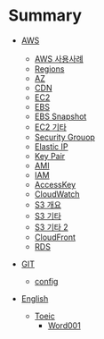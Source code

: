 # Summary

- [AWS]()
    - [AWS 사용사례](./AWS/WhatAWSCanDO.md)
    - [Regions](./AWS/region.md)
    - [AZ](./AWS/AZ.md)
    - [CDN](./AWS/CDN.md)
    - [EC2](./AWS/ec2.md)
    - [EBS](./AWS/EBS.md)
    - [EBS Snapshot](./AWS/EBS_SNAPSHOT.md)
    - [EC2 기타](./AWS/ec2_etc.md)
    - [Security Grouop](./AWS/Security_Group.md)
    - [Elastic IP](./AWS/Elastic_IP.md)
    - [Key Pair](./AWS/Key_Pair.md)
    - [AMI](./AWS/AMI.md)
    - [IAM](./AWS/IAM.md)
    - [AccessKey](./AWS/AccessKey.md)
    - [CloudWatch](./AWS/CloudWatch.md)
    - [S3 개요](./AWS/S3.md)
    - [S3 기타](./AWS/S3_02.md)
    - [S3 기타 2](./AWS/S3_03.md)
    - [CloudFront](./AWS/CloudFront.md)
    - [RDS](./AWS/RDS.md)

- [GIT]()
    - [config](./GIT/config/config.md)

- [English]()
    - [Toeic]()
        - [Word001](./English/Toeic/word001.md)
